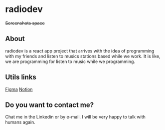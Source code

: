 # radiodev
~~Screenshots space~~
## About
radiodev is a react app project that arrives with the idea of programming with my friends and listen to musics stations based while we work. It is like, we are programming for listen to music while we programming.
## Utils links
[Figma](https://www.figma.com/file/g1Fvxmc78wGxTDnJ5HSoK5/radiodev?node-id=0:1)
[Notion](https://www.notion.so/radiodev-what-I-have-to-do-c53d2364710f4ef09e99bb9e037e162e)
## Do you want to contact me?
Chat me in the Linkedin or by e-mail. I will be very happy to talk with humans again.
